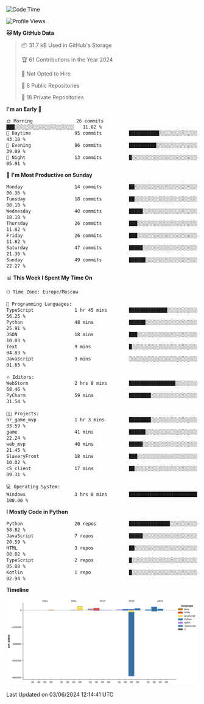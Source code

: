 <!--START_SECTION:waka-->
![Code Time](http://img.shields.io/badge/Code%20Time-347%20hrs%2034%20mins-blue)

![Profile Views](http://img.shields.io/badge/Profile%20Views-0-blue)

**🐱 My GitHub Data** 

> 📦 31.7 kB Used in GitHub's Storage 
 > 
> 🏆 61 Contributions in the Year 2024
 > 
> 🚫 Not Opted to Hire
 > 
> 📜 8 Public Repositories 
 > 
> 🔑 18 Private Repositories 
 > 
**I'm an Early 🐤** 

```text
🌞 Morning                26 commits          ███░░░░░░░░░░░░░░░░░░░░░░   11.82 % 
🌆 Daytime                95 commits          ███████████░░░░░░░░░░░░░░   43.18 % 
🌃 Evening                86 commits          ██████████░░░░░░░░░░░░░░░   39.09 % 
🌙 Night                  13 commits          █░░░░░░░░░░░░░░░░░░░░░░░░   05.91 % 
```
📅 **I'm Most Productive on Sunday** 

```text
Monday                   14 commits          ██░░░░░░░░░░░░░░░░░░░░░░░   06.36 % 
Tuesday                  18 commits          ██░░░░░░░░░░░░░░░░░░░░░░░   08.18 % 
Wednesday                40 commits          █████░░░░░░░░░░░░░░░░░░░░   18.18 % 
Thursday                 26 commits          ███░░░░░░░░░░░░░░░░░░░░░░   11.82 % 
Friday                   26 commits          ███░░░░░░░░░░░░░░░░░░░░░░   11.82 % 
Saturday                 47 commits          █████░░░░░░░░░░░░░░░░░░░░   21.36 % 
Sunday                   49 commits          ██████░░░░░░░░░░░░░░░░░░░   22.27 % 
```


📊 **This Week I Spent My Time On** 

```text
🕑︎ Time Zone: Europe/Moscow

💬 Programming Languages: 
TypeScript               1 hr 45 mins        ██████████████░░░░░░░░░░░   56.25 % 
Python                   48 mins             ██████░░░░░░░░░░░░░░░░░░░   25.91 % 
JSON                     18 mins             ███░░░░░░░░░░░░░░░░░░░░░░   10.03 % 
Text                     9 mins              █░░░░░░░░░░░░░░░░░░░░░░░░   04.83 % 
JavaScript               3 mins              ░░░░░░░░░░░░░░░░░░░░░░░░░   01.65 % 

🔥 Editors: 
WebStorm                 2 hrs 8 mins        █████████████████░░░░░░░░   68.46 % 
PyCharm                  59 mins             ████████░░░░░░░░░░░░░░░░░   31.54 % 

🐱‍💻 Projects: 
hr_game_mvp              1 hr 3 mins         ████████░░░░░░░░░░░░░░░░░   33.59 % 
game                     41 mins             ██████░░░░░░░░░░░░░░░░░░░   22.24 % 
web_mvp                  40 mins             █████░░░░░░░░░░░░░░░░░░░░   21.45 % 
SlaveryFront             18 mins             ███░░░░░░░░░░░░░░░░░░░░░░   10.02 % 
cS_client                17 mins             ██░░░░░░░░░░░░░░░░░░░░░░░   09.31 % 

💻 Operating System: 
Windows                  3 hrs 8 mins        █████████████████████████   100.00 % 
```

**I Mostly Code in Python** 

```text
Python                   20 repos            ███████████████░░░░░░░░░░   58.82 % 
JavaScript               7 repos             █████░░░░░░░░░░░░░░░░░░░░   20.59 % 
HTML                     3 repos             ██░░░░░░░░░░░░░░░░░░░░░░░   08.82 % 
TypeScript               2 repos             █░░░░░░░░░░░░░░░░░░░░░░░░   05.88 % 
Kotlin                   1 repo              █░░░░░░░░░░░░░░░░░░░░░░░░   02.94 % 
```



**Timeline**

![Lines of Code chart](https://raw.githubusercontent.com/adlemx/adlemx/main/assets/bar_graph.png)


 Last Updated on 03/06/2024 12:14:41 UTC
<!--END_SECTION:waka-->

